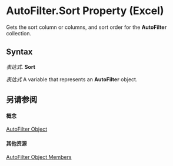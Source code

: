 
# AutoFilter.Sort Property (Excel)

Gets the sort column or columns, and sort order for the  **AutoFilter** collection.


## Syntax

 _表达式_. **Sort**

 _表达式_ A variable that represents an **AutoFilter** object.


## 另请参阅


#### 概念


[AutoFilter Object](1a6fcf3b-52be-b599-029b-a3c53d12f85e.md)
#### 其他资源


[AutoFilter Object Members](http://msdn.microsoft.com/library/7a659664-47a0-8b1b-524e-f808cda97d84%28Office.15%29.aspx)